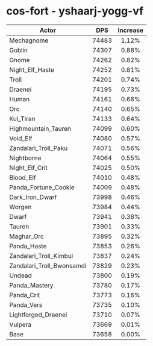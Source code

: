 # cos-fort - yshaarj-yogg-vf
| Actor | DPS | Increase |
|---|:---:|:---:|
|Mechagnome|74483|1.12%|
|Goblin|74307|0.88%|
|Gnome|74262|0.82%|
|Night_Elf_Haste|74252|0.81%|
|Troll|74201|0.74%|
|Draenei|74195|0.73%|
|Human|74161|0.68%|
|Orc|74140|0.65%|
|Kul_Tiran|74133|0.64%|
|Highmountain_Tauren|74099|0.60%|
|Void_Elf|74080|0.57%|
|Zandalari_Troll_Paku|74071|0.56%|
|Nightborne|74064|0.55%|
|Night_Elf_Crit|74025|0.50%|
|Blood_Elf|74010|0.48%|
|Panda_Fortune_Cookie|74009|0.48%|
|Dark_Iron_Dwarf|73998|0.46%|
|Worgen|73984|0.44%|
|Dwarf|73941|0.38%|
|Tauren|73901|0.33%|
|Maghar_Orc|73895|0.32%|
|Panda_Haste|73853|0.26%|
|Zandalari_Troll_Kimbul|73837|0.24%|
|Zandalari_Troll_Bwonsamdi|73829|0.23%|
|Undead|73800|0.19%|
|Panda_Mastery|73780|0.17%|
|Panda_Crit|73773|0.16%|
|Panda_Vers|73735|0.10%|
|Lightforged_Draenei|73710|0.07%|
|Vulpera|73669|0.01%|
|Base|73658|0.00%|
